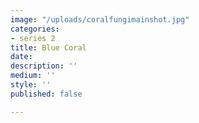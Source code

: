 ```yaml
---
image: "/uploads/coralfungimainshot.jpg"
categories:
- series 2
title: Blue Coral
date: 
description: ''
medium: ''
style: ''
published: false

---
```

